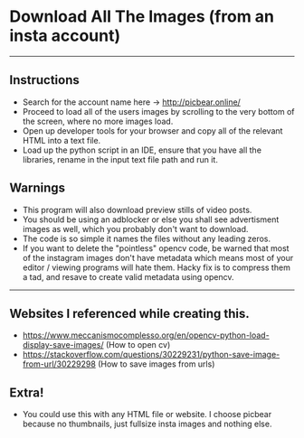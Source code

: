 # Download All The Images (from an insta account)
---
## Instructions
* Search for the account name here -> http://picbear.online/
* Proceed to load all of the users images by scrolling to the very bottom of the screen, where no more images load. 
* Open up developer tools for your browser and copy all of the relevant HTML into a text file. 
* Load up the python script in an IDE, ensure that you have all the libraries, rename in the input text file path and run it. 

## Warnings
- This program will also download preview stills of video posts.
- You should be using an adblocker or else you shall see advertisment images as well, which you probably don't want to download.
- The code is so simple it names the files without any leading zeros.
- If you want to delete the "pointless" opencv code, be warned that most of the instagram images don't have metadata which means most of your editor / viewing programs will hate them. Hacky fix is to compress them a tad, and resave to create valid metadata using opencv.

---
## Websites I referenced while creating this.

- https://www.meccanismocomplesso.org/en/opencv-python-load-display-save-images/ (How to open cv)
- https://stackoverflow.com/questions/30229231/python-save-image-from-url/30229298 (How to save images from urls)

## Extra!

- You could use this with any HTML file or website. I choose picbear because no thumbnails, just fullsize insta images and nothing else.

